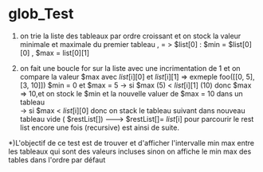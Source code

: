 # glob_Test


1) on trie la liste des tableaux par ordre croissant et on stock la valeur minimale et maximale du premier tableau ,
= > $list[0] : $min = $list[0][0] , $max = list[0][1]

2) on fait une boucle for sur la liste avec une incrimentation de 1  et on compare la valeur $max avec $list[$i][0] et $list[$i][1]
=> exmeple foo([[0, 5], [3, 10]])
$min = 0 et $max = 5 
 -> si $max (5) < $list[$i][1] (10)  donc $max => 10,et on stock le $min et la nouvelle valuer de $max = 10 dans un tableau  
 -> si $max < $list[$i][0] donc on stack le tableau suivant dans nouveau tableau vide ( $restList[]) --->  $restList[]= $list[$i]
 pour parcourir le rest list encore une fois (recursive) est ainsi de suite.
 
 *)L'objectif de ce test est de trouver et d'afficher l'intervalle min max entre les tableaux qui sont des valeurs incluses
sinon on affiche le min max des tables dans l'ordre par défaut
